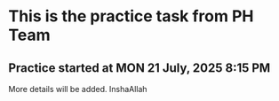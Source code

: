 # This is the practice task from PH Team
## Practice started at MON 21 July, 2025 8:15 PM

More details will be added. InshaAllah